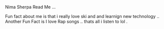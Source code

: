 Nima Sherpa Read Me ...

Fun fact about me is that i really love ski and and learnign new technology ..
Another Fun Fact is I love Rap songs .. thats all i listen to lol .
